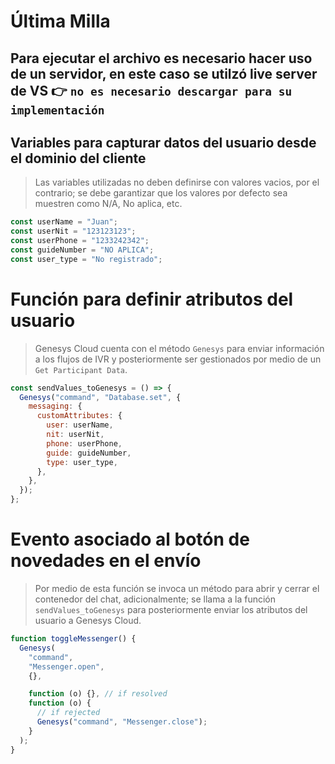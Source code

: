 # Última Milla

## Para ejecutar el archivo es necesario hacer uso de un servidor, en este caso se utilzó live server de VS 👉 `no es necesario descargar para su implementación`


## Variables para capturar datos del usuario desde el dominio del cliente
> Las variables utilizadas no deben definirse con valores vacios, por el contrario; se debe garantizar que los valores por defecto sea muestren como N/A, No aplica, etc.
```js
const userName = "Juan";
const userNit = "123123123";
const userPhone = "1233242342";
const guideNumber = "NO APLICA";
const user_type = "No registrado";
```
# Función para definir atributos del usuario
> Genesys Cloud cuenta con el método `Genesys` para enviar información a los flujos de IVR y posteriormente ser gestionados por medio de un  `Get Participant Data`. 
```js
const sendValues_toGenesys = () => {
  Genesys("command", "Database.set", {
    messaging: {
      customAttributes: {
        user: userName,
        nit: userNit,
        phone: userPhone,
        guide: guideNumber,
        type: user_type,
      },
    },
  });
};
```
# Evento asociado al botón de novedades en el envío
> Por medio de esta función se invoca un método para abrir y cerrar el contenedor del chat, adicionalmente; se llama a la función `sendValues_toGenesys` para posteriormente enviar los atributos del usuario a Genesys Cloud.

```js
function toggleMessenger() {
  Genesys(
    "command",
    "Messenger.open",
    {},

    function (o) {}, // if resolved
    function (o) {
      // if rejected
      Genesys("command", "Messenger.close");
    }
  );
}
```
